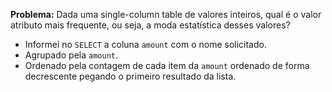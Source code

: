 **Problema:** Dada uma single-column table de valores inteiros, qual é o valor atributo mais frequente, ou seja, a moda estatística desses valores?

- Informei no `SELECT` a coluna `amount` com o nome solicitado.
- Agrupado pela `amount`.
- Ordenado pela contagem de cada item da `amount` ordenado de forma decrescente pegando o primeiro resultado da lista.